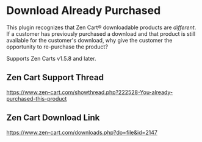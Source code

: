 # Download Already Purchased

This plugin recognizes that Zen Cart&reg; downloadable products are <em>different</em>.  If a customer has previously purchased a download and that product is still available for the customer's download, why give the customer the opportunity to re-purchase the product?

Supports Zen Carts v1.5.8 and later.

## Zen Cart Support Thread

https://www.zen-cart.com/showthread.php?222528-You-already-purchased-this-product

## Zen Cart Download Link

https://www.zen-cart.com/downloads.php?do=file&id=2147
